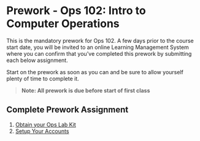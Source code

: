 # Prework - Ops 102: Intro to Computer Operations

This is the mandatory prework for Ops 102. A few days prior to the course start date, you will be invited to an online Learning Management System where you can confirm that you've completed this prework by submitting each below assignment.

Start on the prework as soon as you can and be sure to allow yourself plenty of time to complete it.

> **Note: All prework is due before start of first class**

## Complete Prework Assignment

1. [Obtain your Ops Lab Kit](https://codefellows.github.io/common_curriculum/prework/computer-setup-ops)
1. [Setup Your Accounts](https://codefellows.github.io/common_curriculum/prework/setup-your-accounts)
